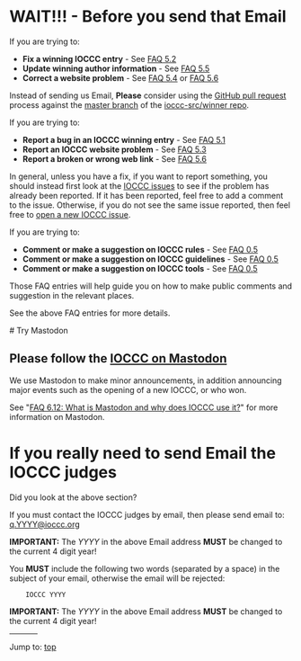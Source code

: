 # WAIT!!! - Before you send that Email

If you are trying to:

* **Fix a winning IOCCC entry** - See [FAQ 5.2](faq.html#fix_an_entry)
* **Update winning author information** - See [FAQ 5.5](faq.html#fix_author)
* **Correct a website problem** - See [FAQ 5.4](faq.html#fix_web_site) or [FAQ 5.6](faq.html#fix_link)

Instead of sending us Email, **Please** consider using the [GitHub
pull request](https://github.com/ioccc-src/winner/pulls) process
against the [master branch](https://github.com/ioccc-src/winner/branches)
of the [ioccc-src/winner repo](https://github.com/ioccc-src/winner).

If you are trying to:

* **Report a bug in an IOCCC winning entry** - See [FAQ 5.1](faq.html#report_bug)
* **Report an IOCCC website problem** - See [FAQ 5.3](faq.html#report_web_problem)
* **Report a broken or wrong web link** - See [FAQ 5.6](faq.html#fix_link)

In general, unless you have a fix, if you want to report something, you should instead first look at the [IOCCC
issues](https://github.com/ioccc-src/winner/issues) to see if the
problem has already been reported.  If it has been reported, feel
free to add a comment to the issue.  Otherwise, if you do not see the same issue
reported, then feel free to [open a new IOCCC
issue](https://github.com/ioccc-src/winner/issues/new).

If you are trying to:

* **Comment or make a suggestion on IOCCC rules** - See [FAQ 0.5](faq.html#feedback)
* **Comment or make a suggestion on IOCCC guidelines** - See [FAQ 0.5](faq.html#feedback)
* **Comment or make a suggestion on IOCCC tools** - See [FAQ 0.5](faq.html#feedback)

Those FAQ entries will help guide you on how to make public comments
and suggestion in the relevant places.

See the above FAQ entries for more details.


<div id="try_mastodon">
# Try Mastodon
</div>

## Please follow the [IOCCC on Mastodon](https://fosstodon.org/@ioccc)

We use Mastodon to make minor announcements, in addition announcing
major events such as the opening of a new IOCCC, or who won.

See "[FAQ 6.12: What is Mastodon and why does IOCCC use it?](faq.html#try_mastodon)" for more
information on Mastodon.


# If you really need to send Email the IOCCC judges

Did you look at the above section?

If you must contact the IOCCC judges by email, then please send email to:
[q.YYYY@ioccc.org](mailto:q.YYYY@ioccc.org?subject=IOCCC%20YYYY%20question%20<===%20You%20MUST%20change%20YYYY%20to%20the%204-digit%20year%20in%20both%20the%20To%20address%20and%20Subject,%20then%20remove%20this%20arrow%20note%20from%20the%20subject%20line!)

**IMPORTANT:** The _YYYY_ in the above Email address **MUST** be changed to the current 4 digit year!

You **MUST** include the following two words (separated by a space) in the subject of your email, otherwise the email will be rejected:

```
    IOCCC YYYY
```

**IMPORTANT:** The _YYYY_ in the above Email address **MUST** be changed to the current 4 digit year!


<hr style="width:10%;text-align:left;margin-left:0">

Jump to: [top](#)


<!--

    Copyright © 1984-2024 by Landon Curt Noll. All Rights Reserved.

    You are free to share and adapt this file under the terms of this license:

        Creative Commons Attribution-ShareAlike 4.0 International (CC BY-SA 4.0)

    For more information, see:

        https://creativecommons.org/licenses/by-sa/4.0/

-->
